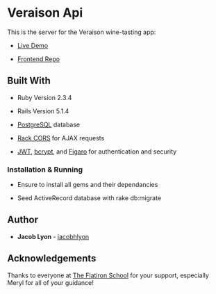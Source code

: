 # Veraison Api

This is the server for the Veraison wine-tasting app:

* [Live Demo](https://veraison.herokuapp.com)

* [Frontend Repo](https://github.com/jacobhlyon/veraison-frontend)

## Built With

* Ruby Version 2.3.4

* Rails Version 5.1.4

* [PostgreSQL](https://www.postgresql.org/) database

* [Rack CORS](https://github.com/cyu/rack-cors) for AJAX requests

* [JWT](https://github.com/jwt/ruby-jwt), [bcrypt](https://github.com/codahale/bcrypt-ruby), and [Figaro](https://github.com/laserlemon/figaro) for authentication and security

### Installation & Running

* Ensure to install all gems and their dependancies

* Seed ActiveRecord database with rake db:migrate

## Author

* **Jacob Lyon** - [jacobhlyon](https://github.com/jacobhlyon)

## Acknowledgements

Thanks to everyone at [The Flatiron School](https://flatironschool.com) for your support, especially Meryl for all of your guidance!
